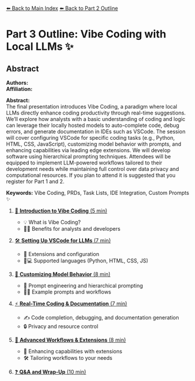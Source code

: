 [⬅️ Back to Main Index](../README.md)
[⬅️ Back to Part 2 Outline](part2_outline.md)

# Part 3 Outline: Vibe Coding with Local LLMs ✨

## Abstract
**Authors:**  
**Affiliation:**  

**Abstract:**  
The final presentation introduces Vibe Coding, a paradigm where local LLMs directly enhance coding productivity through real-time suggestions. We’ll explore how analysts with a basic understanding of coding and logic can leverage their locally hosted models to auto-complete code, debug errors, and generate documentation in IDEs such as VSCode. The session will cover configuring VSCode for specific coding tasks (e.g., Python, HTML, CSS, JavaScript), customizing model behavior with prompts, and enhancing capabilities via leading edge extensions. We will develop software using hierarchical prompting techniques. Attendees will be equipped to implement LLM-powered workflows tailored to their development needs while maintaining full control over data privacy and computational resources. If you plan to attend it is suggested that you register for Part 1 and 2.

**Keywords:** Vibe Coding, PRDs, Task Lists, IDE Integration, Custom Prompts ✨

1. [🎵 **Introduction to Vibe Coding** (5 min)](part3/01-intro-vibe-coding.md)
   - 💡 What is Vibe Coding?
   - 👩‍💻 Benefits for analysts and developers

2. [🛠️ **Setting Up VSCode for LLMs** (7 min)](part3/02-setup-vscode-llms.md)
   - 🧩 Extensions and configuration
   - 🐍💻 Supported languages (Python, HTML, CSS, JS)

3. [🧠 **Customizing Model Behavior** (8 min)](part3/03-customizing-model-behavior.md)
   - 📝 Prompt engineering and hierarchical prompting
   - 🧑‍🔬 Example prompts and workflows

4. [⚡ **Real-Time Coding & Documentation** (7 min)](part3/04-real-time-coding-docs.md)
   - ✍️ Code completion, debugging, and documentation generation
   - 🔒 Privacy and resource control

5. [🚀 **Advanced Workflows & Extensions** (8 min)](part3/05-advanced-workflows-extensions.md)
   - 🧩 Enhancing capabilities with extensions
   - 🛠️ Tailoring workflows to your needs

6. [❓ **Q&A and Wrap-Up** (10 min)](part3/06-qa-wrap-up.md)
